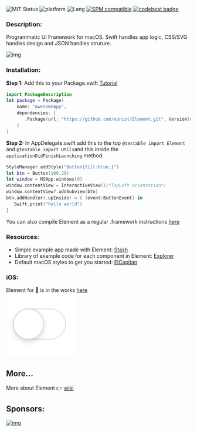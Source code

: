 ![MIT Status](https://img.shields.io/badge/License-MIT-lightgrey.svg?maxAge=2592000) ![platform](https://img.shields.io/badge/OS-macOS-blue.svg?maxAge=2592000)  ![Lang](https://img.shields.io/badge/Swift-4-orange.svg) [![SPM  compatible](https://img.shields.io/badge/SPM-compatible-orange.svg)](https://github.com/apple/swift-package-manager) [![codebeat badge](https://codebeat.co/badges/2de7a2a5-91d5-401e-8913-8f1993affd55)](https://codebeat.co/projects/github-com-eonist-element) 

### Description:
Programmatic UI Framework for macOS. Swift handles app logic, CSS/SVG handles design and JSON handles struture. 

<img width="608" alt="img" src="https://raw.githubusercontent.com/stylekit/img/master/progressindicator2_trim.mp4.gif">

### Installation:
**Step 1:** Add this to your Package.swift [Tutorial](http://stylekit.org/blog/2017/02/05/Xcode-and-spm/)

```swift
import PackageDescription
let package = Package(
    name: "AwesomeApp",
    dependencies: [
	   .Package(url: "https://github.com/eonist/Element.git", Version(0, 0, 0, prereleaseIdentifiers: ["alpha", "5"]))
    ]
)
```

**Step 2:** In AppDelegate.swift add this to the top ``@testable import Element`` and ``@testable import Utils``and this inside the ``applicationDidFinishLaunching`` method:

```swift
StyleManager.addStyle("Button{fill:blue;}")
let btn = Button(100,20)
let window = NSApp.windows[0]
window.contentView = InteractiveView()/*TopLeft orientation*/
window.contentView?.addSubview(btn)
btn.addHandler(.upInside) = { (event:ButtonEvent) in
   Swift.print("hello world")
}
```

You can also compile Element as a regular .framework instructions [here](https://github.com/eonist/Element/wiki/framework-instructions) 

### Resources: 
- Simple example app made with Element: [Stash](https://github.com/stylekit/stash) 
- Library of example code for each component in Element: [Explorer](https://github.com/stylekit/explorer)  
- Default macOS styles to get you started: [ElCapitan](https://github.com/stylekit/ElCapitan)  

### iOS:
Element for 📱 is in the works [here](https://github.com/stylekit/Element-iOS)   
<img width="186" alt="img" src="https://raw.githubusercontent.com/stylekit/img/master/switch8crop20fps.gif">  

## More...
More about Element 👉 [wiki](https://github.com/eonist/Element/wiki) 

## Sponsors:
[<img width="150" alt="img" src="https://rawgit.com/stylekit/img/master/appcode-logo.svg">
](https://www.jetbrains.com/objc/) 
